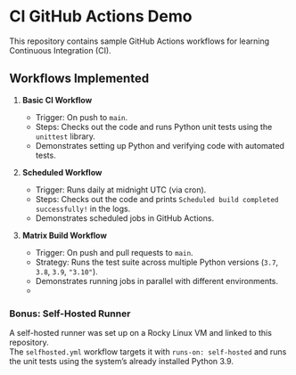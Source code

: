 # CI GitHub Actions Demo

This repository contains sample GitHub Actions workflows for learning Continuous Integration (CI).

## Workflows Implemented

1. **Basic CI Workflow**  
   - Trigger: On push to `main`.  
   - Steps: Checks out the code and runs Python unit tests using the `unittest` library.  
   - Demonstrates setting up Python and verifying code with automated tests.

2. **Scheduled Workflow**  
   - Trigger: Runs daily at midnight UTC (via cron).  
   - Steps: Checks out the code and prints `Scheduled build completed successfully!` in the logs.  
   - Demonstrates scheduled jobs in GitHub Actions.

3. **Matrix Build Workflow**  
   - Trigger: On push and pull requests to `main`.  
   - Strategy: Runs the test suite across multiple Python versions (`3.7`, `3.8`, `3.9`, `"3.10"`).  
   - Demonstrates running jobs in parallel with different environments.
   - 
### Bonus: Self-Hosted Runner

A self-hosted runner was set up on a Rocky Linux VM and linked to this repository.  
The `selfhosted.yml` workflow targets it with `runs-on: self-hosted` and runs the unit tests using the system’s already installed Python 3.9.
